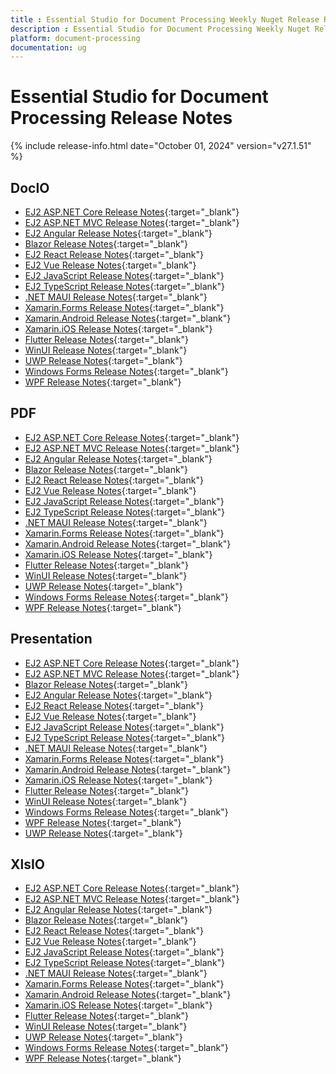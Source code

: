 ```yaml
---
title : Essential Studio for Document Processing Weekly Nuget Release Release Notes  
description : Essential Studio for Document Processing Weekly Nuget Release Release Notes  
platform: document-processing
documentation: ug
---
```


# Essential Studio for Document Processing  Release Notes  

{% include release-info.html date="October 01, 2024"  version="v27.1.51" %}

## DocIO

* [EJ2 ASP.NET Core Release Notes](https://ej2.syncfusion.com/aspnetcore/documentation/release-notes/27.1.51#docio){:target="_blank"}
* [EJ2 ASP.NET MVC Release Notes](https://ej2.syncfusion.com/aspnetmvc/documentation/release-notes/27.1.51#docio){:target="_blank"}
* [EJ2 Angular Release Notes](https://ej2.syncfusion.com/angular/documentation/release-notes/27.1.51#docio){:target="_blank"}
* [Blazor Release Notes](https://blazor.syncfusion.com/documentation/release-notes/27.1.51#docio){:target="_blank"}
* [EJ2 React Release Notes](https://ej2.syncfusion.com/react/documentation/release-notes/27.1.51#docio){:target="_blank"}
* [EJ2 Vue  Release Notes](https://ej2.syncfusion.com/vue/documentation/release-notes/27.1.51#docio){:target="_blank"}
* [EJ2 JavaScript Release Notes](https://ej2.syncfusion.com/javascript/documentation/release-notes/27.1.51#docio){:target="_blank"}
* [EJ2 TypeScript Release Notes](https://ej2.syncfusion.com/documentation/release-notes/27.1.51#docio){:target="_blank"}
* [.NET MAUI Release Notes](/maui/release-notes/v27.1.51#docio){:target="_blank"}
* [Xamarin.Forms Release Notes](/xamarin/release-notes/v27.1.51#docio){:target="_blank"}
* [Xamarin.Android Release Notes](/xamarin-android/release-notes/v27.1.51#docio){:target="_blank"}
* [Xamarin.iOS Release Notes](/xamarin-ios/release-notes/v27.1.51#docio){:target="_blank"}
* [Flutter Release Notes](/flutter/release-notes/v27.1.51#docio){:target="_blank"}
* [WinUI Release Notes](/winui/release-notes/v27.1.51#docio){:target="_blank"}
* [UWP Release Notes](/uwp/release-notes/v27.1.51#docio){:target="_blank"}
* [Windows Forms Release Notes](/windowsforms/release-notes/v27.1.51#docio){:target="_blank"}
* [WPF Release Notes](/wpf/release-notes/v27.1.51#docio){:target="_blank"}



## PDF

* [EJ2 ASP.NET Core Release Notes](https://ej2.syncfusion.com/aspnetcore/documentation/release-notes/27.1.51#pdf){:target="_blank"}
* [EJ2 ASP.NET MVC Release Notes](https://ej2.syncfusion.com/aspnetmvc/documentation/release-notes/27.1.51#pdf){:target="_blank"}
* [EJ2 Angular Release Notes](https://ej2.syncfusion.com/angular/documentation/release-notes/27.1.51#pdf){:target="_blank"}
* [Blazor Release Notes](https://blazor.syncfusion.com/documentation/release-notes/27.1.51#pdf){:target="_blank"}
* [EJ2 React Release Notes](https://ej2.syncfusion.com/react/documentation/release-notes/27.1.51#pdf){:target="_blank"}
* [EJ2 Vue  Release Notes](https://ej2.syncfusion.com/vue/documentation/release-notes/27.1.51#pdf){:target="_blank"}
* [EJ2 JavaScript Release Notes](https://ej2.syncfusion.com/javascript/documentation/release-notes/27.1.51#pdf){:target="_blank"}
* [EJ2 TypeScript Release Notes](https://ej2.syncfusion.com/documentation/release-notes/27.1.51#pdf){:target="_blank"}
* [.NET MAUI Release Notes](/maui/release-notes/v27.1.51#pdf){:target="_blank"}
* [Xamarin.Forms Release Notes](/xamarin/release-notes/v27.1.51#pdf){:target="_blank"}
* [Xamarin.Android Release Notes](/xamarin-android/release-notes/v27.1.51#pdf){:target="_blank"}
* [Xamarin.iOS Release Notes](/xamarin-ios/release-notes/v27.1.51#pdf){:target="_blank"}
* [Flutter Release Notes](/flutter/release-notes/v27.1.51#pdf){:target="_blank"}
* [WinUI Release Notes](/winui/release-notes/v27.1.51#pdf){:target="_blank"}
* [UWP Release Notes](/uwp/release-notes/v27.1.51#pdf){:target="_blank"}
* [Windows Forms Release Notes](/windowsforms/release-notes/v27.1.51#pdf){:target="_blank"}
* [WPF Release Notes](/wpf/release-notes/v27.1.51#pdf){:target="_blank"}


## Presentation

* [EJ2 ASP.NET Core Release Notes](https://ej2.syncfusion.com/aspnetcore/documentation/release-notes/27.1.51#presentation){:target="_blank"}
* [EJ2 ASP.NET MVC Release Notes](https://ej2.syncfusion.com/aspnetmvc/documentation/release-notes/27.1.51#presentation){:target="_blank"}
* [Blazor Release Notes](https://blazor.syncfusion.com/documentation/release-notes/27.1.51#presentation){:target="_blank"}
* [EJ2 Angular Release Notes](https://ej2.syncfusion.com/angular/documentation/release-notes/27.1.51#presentation){:target="_blank"}
* [EJ2 React Release Notes](https://ej2.syncfusion.com/react/documentation/release-notes/27.1.51#presentation){:target="_blank"}
* [EJ2 Vue  Release Notes](https://ej2.syncfusion.com/vue/documentation/release-notes/27.1.51#presentation){:target="_blank"}
* [EJ2 JavaScript Release Notes](https://ej2.syncfusion.com/javascript/documentation/release-notes/27.1.51#presentation){:target="_blank"}
* [EJ2 TypeScript Release Notes](https://ej2.syncfusion.com/documentation/release-notes/27.1.51#presentation){:target="_blank"}
* [.NET MAUI Release Notes](/maui/release-notes/v27.1.51#presentation){:target="_blank"}
* [Xamarin.Forms Release Notes](/xamarin/release-notes/v27.1.51#presentation){:target="_blank"}
* [Xamarin.Android Release Notes](/xamarin-android/release-notes/v27.1.51#presentation){:target="_blank"}
* [Xamarin.iOS Release Notes](/xamarin-ios/release-notes/v27.1.51#presentation){:target="_blank"}
* [Flutter Release Notes](/flutter/release-notes/v27.1.51#presentation){:target="_blank"}
* [WinUI Release Notes](/winui/release-notes/v27.1.51#presentation){:target="_blank"}
* [Windows Forms Release Notes](/windowsforms/release-notes/v27.1.51#presentation){:target="_blank"}
* [WPF Release Notes](/wpf/release-notes/v27.1.51#presentation){:target="_blank"}
* [UWP Release Notes](/uwp/release-notes/v27.1.51#presentation){:target="_blank"}



## XlsIO

* [EJ2 ASP.NET Core Release Notes](https://ej2.syncfusion.com/aspnetcore/documentation/release-notes/27.1.51#xlsio){:target="_blank"}
* [EJ2 ASP.NET MVC Release Notes](https://ej2.syncfusion.com/aspnetmvc/documentation/release-notes/27.1.51#xlsio){:target="_blank"}
* [EJ2 Angular Release Notes](https://ej2.syncfusion.com/angular/documentation/release-notes/27.1.51#xlsio){:target="_blank"}
* [Blazor Release Notes](https://blazor.syncfusion.com/documentation/release-notes/27.1.51#xlsio){:target="_blank"}
* [EJ2 React Release Notes](https://ej2.syncfusion.com/react/documentation/release-notes/27.1.51#xlsio){:target="_blank"}
* [EJ2 Vue  Release Notes](https://ej2.syncfusion.com/vue/documentation/release-notes/27.1.51#xlsio){:target="_blank"}
* [EJ2 JavaScript Release Notes](https://ej2.syncfusion.com/javascript/documentation/release-notes/27.1.51#xlsio){:target="_blank"}
* [EJ2 TypeScript Release Notes](https://ej2.syncfusion.com/documentation/release-notes/27.1.51#xlsio){:target="_blank"}
* [.NET MAUI Release Notes](/maui/release-notes/v27.1.51#xlsio){:target="_blank"}
* [Xamarin.Forms Release Notes](/xamarin/release-notes/v27.1.51#xlsio){:target="_blank"}
* [Xamarin.Android Release Notes](/xamarin-android/release-notes/v27.1.51#xlsio){:target="_blank"}
* [Xamarin.iOS Release Notes](/xamarin-ios/release-notes/v27.1.51#xlsio){:target="_blank"}
* [Flutter Release Notes](/flutter/release-notes/v27.1.51#xlsio){:target="_blank"}
* [WinUI Release Notes](/winui/release-notes/v27.1.51#xlsio){:target="_blank"}
* [UWP Release Notes](/uwp/release-notes/v27.1.51#xlsio){:target="_blank"}
* [Windows Forms Release Notes](/windowsforms/release-notes/v27.1.51#xlsio){:target="_blank"}
* [WPF Release Notes](/wpf/release-notes/v27.1.51#xlsio){:target="_blank"}


